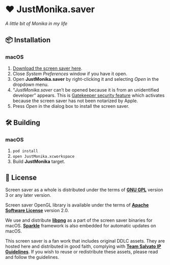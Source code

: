 # ❤️ JustMonika.saver

_A little bit of Monika in my life_

## 📦 Installation

### macOS

1. [Download the screen saver here](https://github.com/ilammy/JustMonika.saver/releases/download/v2.0/JustMonika.saver.zip).
2. Close _System Preferences_ window if you have it open.
3. Open **JustMonika.saver** by right-clicking it and selecting _Open_ in the dropdown menu.
4. “_JustMonika.saver_ can’t be opened because it is from an unidentified developer” appears. This is [Gatekeeper security feature](https://support.apple.com/en-us/HT202491) which activates because the screen saver has not been notarized by Apple.
5. Press _Open_ in the dialog box to install the screen saver.

## 🛠 Building

### macOS

1. `pod install`
2. `open JustMonika.xcworkspace`
3. Build **JustMonika** target.

## 📄 License

Screen saver as a whole is distributed under the terms of [**GNU GPL**](LICENSE) version 3 or any later version.

Screen saver OpenGL library is available under the terms of [**Apache Software License**](JustMonikaGL/LICENSE) version 2.0.

We use and distribute [**libpng**](http://www.libpng.org/pub/png/libpng.html) as a part of the screen saver binaries for macOS.
[**Sparkle**](https://sparkle-project.org) framework is also embedded for automatic updates on macOS.

This screen saver is a fan work that includes original DDLC assets.
They are hosted here and distributed in good faith,
complying with [**Team Salvato IP Guidelines**](http://teamsalvato.com/ip-guidelines/).
If you wish to reuse or redistribute these assets, please read and follow the guidelines.
